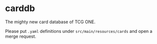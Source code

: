 # carddb

The mighty new card database of TCG ONE.

Please put `.yaml` definitions under `src/main/resources/cards` and open a merge request.
